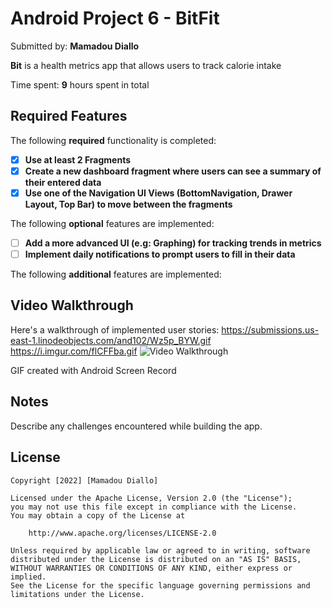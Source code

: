 # Android Project 6 - BitFit

Submitted by: **Mamadou Diallo**

**Bit** is a health metrics app that allows users to track calorie intake

Time spent: **9** hours spent in total

## Required Features

The following **required** functionality is completed:

- [x] **Use at least 2 Fragments**
- [x] **Create a new dashboard fragment where users can see a summary of their entered data**
- [x] **Use one of the Navigation UI Views (BottomNavigation, Drawer Layout, Top Bar) to move between the fragments**

The following **optional** features are implemented:

- [ ] **Add a more advanced UI (e.g: Graphing) for tracking trends in metrics**
- [ ] **Implement daily notifications to prompt users to fill in their data**

The following **additional** features are implemented:


## Video Walkthrough

Here's a walkthrough of implemented user stories:
https://submissions.us-east-1.linodeobjects.com/and102/Wz5p_BYW.gif
https://i.imgur.com/flCFFba.gif
<img src="https://i.imgur.com/flCFFba.gif" title='Video Walkthrough' width='' alt='Video Walkthrough' />

GIF created with Android Screen Record


## Notes

Describe any challenges encountered while building the app.

## License

    Copyright [2022] [Mamadou Diallo]

    Licensed under the Apache License, Version 2.0 (the "License");
    you may not use this file except in compliance with the License.
    You may obtain a copy of the License at

        http://www.apache.org/licenses/LICENSE-2.0

    Unless required by applicable law or agreed to in writing, software
    distributed under the License is distributed on an "AS IS" BASIS,
    WITHOUT WARRANTIES OR CONDITIONS OF ANY KIND, either express or implied.
    See the License for the specific language governing permissions and
    limitations under the License.
